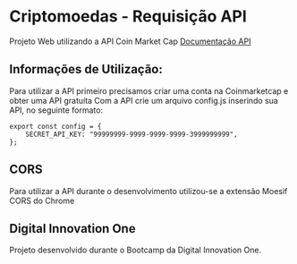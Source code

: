 # Criptomoedas - Requisição API

Projeto Web utilizando a API Coin Market Cap
[Documentação API](https://coinmarketcap.com/api/documentation/v1/#) <br>

## Informações de Utilização:

Para utilizar a API primeiro precisamos criar uma conta na Coinmarketcap e obter uma API gratuíta
Com a API crie um arquivo config.js inserindo sua API, no seguinte formato:

```
export const config = {
    SECRET_API_KEY: "99999999-9999-9999-9999-3999999999",
};
```

## CORS

Para utilizar a API durante o desenvolvimento utilizou-se a extensão Moesif CORS do Chrome

## Digital Innovation One

Projeto desenvolvido durante o Bootcamp da Digital Innovation One.
